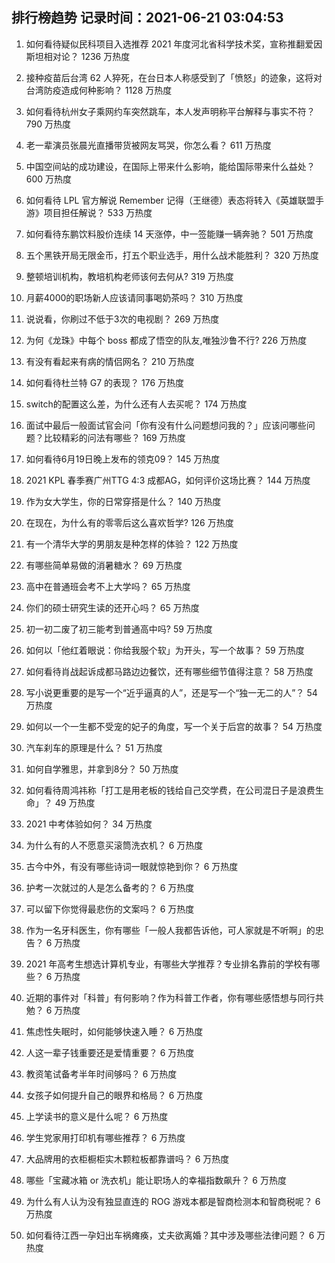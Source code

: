 
## 排行榜趋势 记录时间：2021-06-21 03:04:53
  
  1. 如何看待疑似民科项目入选推荐 2021 年度河北省科学技术奖，宣称推翻爱因斯坦相对论？ 1236 万热度
    
  2. 接种疫苗后台湾 62 人猝死，在台日本人称感受到了「愤怒」的迹象，这将对台湾防疫造成何种影响？ 1128 万热度
    
  3. 如何看待杭州女子乘网约车突然跳车，本人发声明称平台解释与事实不符？ 790 万热度
    
  4. 老一辈演员张晨光直播带货被网友骂哭，你怎么看？ 611 万热度
    
  5. 中国空间站的成功建设，在国际上带来什么影响，能给国际带来什么益处？ 600 万热度
    
  6. 如何看待 LPL 官方解说 Remember 记得（王继德）表态将转入《英雄联盟手游》项目担任解说？ 533 万热度
    
  7. 如何看待东鹏饮料股价连续 14 天涨停，中一签能赚一辆奔驰？ 501 万热度
    
  8. 五个黑铁开局无限金币，打五个职业选手，用什么战术能胜利？ 320 万热度
    
  9. 整顿培训机构，教培机构老师该何去何从? 319 万热度
    
  10. 月薪4000的职场新人应该请同事喝奶茶吗？ 310 万热度
    
  11. 说说看，你刷过不低于3次的电视剧？ 269 万热度
    
  12. 为何《龙珠》中每个 boss 都成了悟空的队友,唯独沙鲁不行? 226 万热度
    
  13. 有没有看起来有病的情侣网名？ 210 万热度
    
  14. 如何看待杜兰特 G7 的表现？ 176 万热度
    
  15. switch的配置这么差，为什么还有人去买呢？ 174 万热度
    
  16. 面试中最后一般面试官会问「你有没有什么问题想问我的？」应该问哪些问题？比较精彩的问法有哪些？ 169 万热度
    
  17. 如何看待6月19日晚上发布的领克09？ 145 万热度
    
  18. 2021 KPL 春季赛广州TTG 4:3 成都AG，如何评价这场比赛？ 144 万热度
    
  19. 作为女大学生，你的日常穿搭是什么？ 140 万热度
    
  20. 在现在，为什么有的零零后这么喜欢哲学? 126 万热度
    
  21. 有一个清华大学的男朋友是种怎样的体验？ 122 万热度
    
  22. 有哪些简单易做的消暑糖水？ 69 万热度
    
  23. 高中在普通班会考不上大学吗？ 65 万热度
    
  24. 你们的硕士研究生读的还开心吗？ 65 万热度
    
  25. 初一初二废了初三能考到普通高中吗? 59 万热度
    
  26. 如何以「他红着眼说：你给我服个软」为开头，写一个故事？ 59 万热度
    
  27. 如何看待肖战起诉成都马路边边餐饮，还有哪些细节值得注意？ 58 万热度
    
  28. 写小说更重要的是写一个“近乎逼真的人”，还是写一个“独一无二的人”？ 54 万热度
    
  29. 如何以一个一生都不受宠的妃子的角度，写一个关于后宫的故事？ 54 万热度
    
  30. 汽车刹车的原理是什么？ 51 万热度
    
  31. 如何自学雅思，并拿到8分？ 50 万热度
    
  32. 如何看待周鸿祎称「打工是用老板的钱给自己交学费，在公司混日子是浪费生命」？ 49 万热度
    
  33. 2021 中考体验如何？ 34 万热度
    
  34. 为什么有的人不愿意买滚筒洗衣机？ 6 万热度
    
  35. 古今中外，有没有哪些诗词一眼就惊艳到你？ 6 万热度
    
  36. 护考一次就过的人是怎么备考的？ 6 万热度
    
  37. 可以留下你觉得最悲伤的文案吗？ 6 万热度
    
  38. 作为一名牙科医生，你有哪些「一般人我都告诉他，可人家就是不听啊」的忠告？ 6 万热度
    
  39. 2021 年高考生想选计算机专业，有哪些大学推荐？专业排名靠前的学校有哪些？ 6 万热度
    
  40. 近期的事件对「科普」有何影响？作为科普工作者，你有哪些感悟想与同行共勉？ 6 万热度
    
  41. 焦虑性失眠时，如何能够快速入睡？ 6 万热度
    
  42. 人这一辈子钱重要还是爱情重要？ 6 万热度
    
  43. 教资笔试备考半年时间够吗？ 6 万热度
    
  44. 女孩子如何提升自己的眼界和格局？ 6 万热度
    
  45. 上学读书的意义是什么呢？ 6 万热度
    
  46. 学生党家用打印机有哪些推荐？ 6 万热度
    
  47. 大品牌用的衣柜橱柜实木颗粒板都靠谱吗？ 6 万热度
    
  48. 哪些「宝藏冰箱 or 洗衣机」能让职场人的幸福指数飙升？ 6 万热度
    
  49. 为什么有人认为没有独显直连的 ROG 游戏本都是智商检测本和智商税呢？ 6 万热度
    
  50. 如何看待江西一孕妇出车祸瘫痪，丈夫欲离婚？其中涉及哪些法律问题？ 6 万热度
    